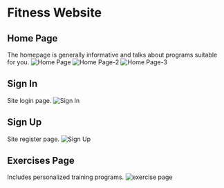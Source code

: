 # Fitness Website

## Home Page
The homepage is generally informative and talks about programs suitable for you.
![Home Page](https://github.com/user-attachments/assets/80c43310-33f1-412f-98b6-9f363966d8c7)
![Home Page-2](https://github.com/user-attachments/assets/a1754366-18e7-44bf-8808-a0a49e919c2e)
![Home Page-3](https://github.com/user-attachments/assets/c671e5b7-838a-4986-83be-528a5062115a)

## Sign In
Site login page.
![Sign In](https://github.com/user-attachments/assets/073db237-727c-4881-9258-28377510287e)

## Sign Up
Site register page.
![Sign Up](https://github.com/user-attachments/assets/a70ae7af-84c2-48cb-90c7-f38a03da19c2)

## Exercises Page
Includes personalized training programs.
![exercise page](https://github.com/user-attachments/assets/b402a867-4774-453a-8cad-4b4e003d110e)

